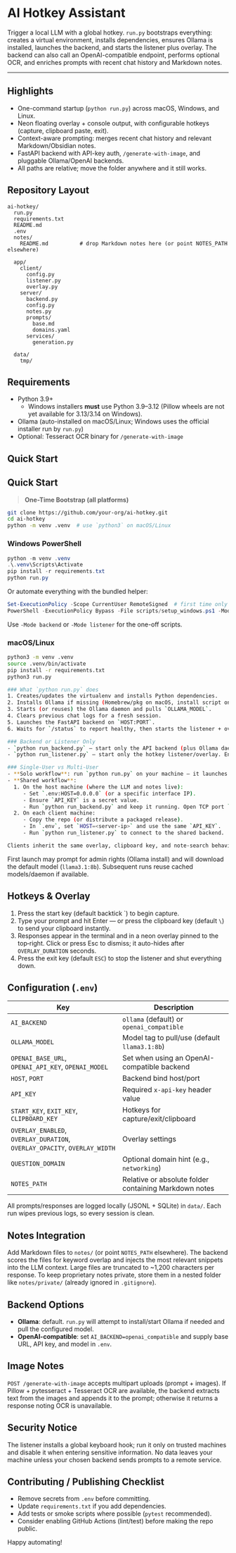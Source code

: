 # AI Hotkey Assistant

Trigger a local LLM with a global hotkey. `run.py` bootstraps everything: creates a virtual environment, installs dependencies, ensures Ollama is installed, launches the backend, and starts the listener plus overlay. The backend can also call an OpenAI-compatible endpoint, performs optional OCR, and enriches prompts with recent chat history and Markdown notes.

---

## Highlights
- One-command startup (`python run.py`) across macOS, Windows, and Linux.
- Neon floating overlay + console output, with configurable hotkeys (capture, clipboard paste, exit).
- Context-aware prompting: merges recent chat history and relevant Markdown/Obsidian notes.
- FastAPI backend with API-key auth, `/generate-with-image`, and pluggable Ollama/OpenAI backends.
- All paths are relative; move the folder anywhere and it still works.

## Repository Layout
```
ai-hotkey/
  run.py
  requirements.txt
  README.md
  .env
  notes/
    README.md          # drop Markdown notes here (or point NOTES_PATH elsewhere)

  app/
    client/
      config.py
      listener.py
      overlay.py
    server/
      backend.py
      config.py
      notes.py
      prompts/
        base.md
        domains.yaml
      services/
        generation.py

  data/
    tmp/
```

## Requirements
- Python 3.9+
  - Windows installers **must** use Python 3.9–3.12 (Pillow wheels are not yet available for 3.13/3.14 on Windows).
- Ollama (auto-installed on macOS/Linux; Windows uses the official installer run by `run.py`)
- Optional: Tesseract OCR binary for `/generate-with-image`

## Quick Start

## Quick Start

> **One-Time Bootstrap (all platforms)**
```bash
git clone https://github.com/your-org/ai-hotkey.git
cd ai-hotkey
python -m venv .venv  # use `python3` on macOS/Linux
```

### Windows PowerShell
```powershell
python -m venv .venv
.\.venv\Scripts\Activate
pip install -r requirements.txt
python run.py
```

Or automate everything with the bundled helper:

```powershell
Set-ExecutionPolicy -Scope CurrentUser RemoteSigned  # first time only
PowerShell -ExecutionPolicy Bypass -File scripts/setup_windows.ps1 -Mode full
```

Use `-Mode backend` or `-Mode listener` for the one-off scripts.

### macOS/Linux
```bash
python3 -m venv .venv
source .venv/bin/activate
pip install -r requirements.txt
python3 run.py

### What `python run.py` does
1. Creates/updates the virtualenv and installs Python dependencies.
2. Installs Ollama if missing (Homebrew/pkg on macOS, install script on Linux; Windows uses the official installer).
3. Starts (or reuses) the Ollama daemon and pulls `OLLAMA_MODEL`.
4. Clears previous chat logs for a fresh session.
5. Launches the FastAPI backend on `HOST:PORT`.
6. Waits for `/status` to report healthy, then starts the listener + overlay.

### Backend or Listener Only
- `python run_backend.py` — start only the API backend (plus Ollama daemon). The script stays running until you press Ctrl+C.
- `python run_listener.py` — start only the hotkey listener/overlay. Ensure the backend is already reachable on `HOST:PORT` before launching.

### Single-User vs Multi-User
- **Solo workflow**: run `python run.py` on your machine — it launches both backend and listener locally.
- **Shared workflow**:
  1. On the host machine (where the LLM and notes live):
     - Set `.env:HOST=0.0.0.0` (or a specific interface IP).
     - Ensure `API_KEY` is a secret value.
     - Run `python run_backend.py` and keep it running. Open TCP port `PORT` (default `8000`) in your firewall.
  2. On each client machine:
     - Copy the repo (or distribute a packaged release).
     - In `.env`, set `HOST=<server-ip>` and use the same `API_KEY`.
     - Run `python run_listener.py` to connect to the shared backend.

Clients inherit the same overlay, clipboard key, and note-search behaviour, but only the host needs the Ollama installation and Markdown vault.
```

First launch may prompt for admin rights (Ollama install) and will download the default model (`llama3.1:8b`). Subsequent runs reuse cached models/daemon if available.

## Hotkeys & Overlay
1. Press the start key (default backtick `) to begin capture.
2. Type your prompt and hit Enter — or press the clipboard key (default `\`) to send your clipboard instantly.
3. Responses appear in the terminal and in a neon overlay pinned to the top‑right. Click or press Esc to dismiss; it auto-hides after `OVERLAY_DURATION` seconds.
4. Press the exit key (default `ESC`) to stop the listener and shut everything down.

## Configuration (`.env`)
| Key | Description |
|-----|-------------|
| `AI_BACKEND` | `ollama` (default) or `openai_compatible` |
| `OLLAMA_MODEL` | Model tag to pull/use (default `llama3.1:8b`) |
| `OPENAI_BASE_URL`, `OPENAI_API_KEY`, `OPENAI_MODEL` | Set when using an OpenAI-compatible backend |
| `HOST`, `PORT` | Backend bind host/port |
| `API_KEY` | Required `x-api-key` header value |
| `START_KEY`, `EXIT_KEY`, `CLIPBOARD_KEY` | Hotkeys for capture/exit/clipboard |
| `OVERLAY_ENABLED`, `OVERLAY_DURATION`, `OVERLAY_OPACITY`, `OVERLAY_WIDTH` | Overlay settings |
| `QUESTION_DOMAIN` | Optional domain hint (e.g., `networking`) |
| `NOTES_PATH` | Relative or absolute folder containing Markdown notes |

All prompts/responses are logged locally (JSONL + SQLite) in `data/`. Each run wipes previous logs, so every session is clean. 

## Notes Integration
Add Markdown files to `notes/` (or point `NOTES_PATH` elsewhere). The backend scores the files for keyword overlap and injects the most relevant snippets into the LLM context. Large files are truncated to ~1,200 characters per response. To keep proprietary notes private, store them in a nested folder like `notes/private/` (already ignored in `.gitignore`).

## Backend Options
- **Ollama**: default. `run.py` will attempt to install/start Ollama if needed and pull the configured model.
- **OpenAI-compatible**: set `AI_BACKEND=openai_compatible` and supply base URL, API key, and model in `.env`.

## Image Notes
`POST /generate-with-image` accepts multipart uploads (prompt + images). If Pillow + pytesseract + Tesseract OCR are available, the backend extracts text from the images and appends it to the prompt; otherwise it returns a response noting OCR is unavailable.

## Security Notice
The listener installs a global keyboard hook; run it only on trusted machines and disable it when entering sensitive information. No data leaves your machine unless your chosen backend sends prompts to a remote service.

## Contributing / Publishing Checklist
- Remove secrets from `.env` before committing.
- Update `requirements.txt` if you add dependencies.
- Add tests or smoke scripts where possible (`pytest` recommended).
- Consider enabling GitHub Actions (lint/test) before making the repo public.

Happy automating!
